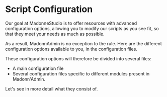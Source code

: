 # Script Configuration

Our goal at MadonneStudio is to offer resources with advanced configuration options, allowing you to modify our scripts as you see fit, so that they meet your needs as much as possible.

As a result, MadonnAdmin is no exception to the rule. Here are the different configuration options available to you, in the configuration files.

These configuration options will therefore be divided into several files:

* A main configuration file
* Several configuration files specific to different modules present in Madonn'Admin.

Let's see in more detail what they consist of.
